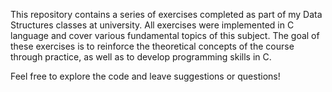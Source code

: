  This repository contains a series of exercises completed as part of my Data Structures classes at university. All exercises were implemented in C language and cover various fundamental topics of this subject. The goal of these exercises is to reinforce the theoretical concepts of the course through practice, as well as to develop programming skills in C.

Feel free to explore the code and leave suggestions or questions!

 
